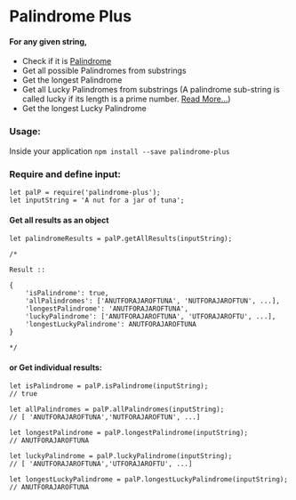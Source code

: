 # Palindrome Plus

#### For any given string,
+ Check if it is [Palindrome](https://en.wikipedia.org/wiki/Palindrome)
+ Get all possible Palindromes from substrings
+ Get the longest Palindrome
+ Get all Lucky Palindromes from substrings (A palindrome sub-string is called lucky if its length is a prime number. [Read More...](https://www.hackerearth.com/fr/problem/algorithm/lucky-palindrome/))
+ Get the longest Lucky Palindrome

### Usage:

Inside your application `npm install --save palindrome-plus`

### Require and define input: 

```
let palP = require('palindrome-plus');
let inputString = 'A nut for a jar of tuna';
```
#### Get all results as an object

```
let palindromeResults = palP.getAllResults(inputString);

/* 

Result :: 

{
    'isPalindrome': true,
    'allPalindromes': ['ANUTFORAJAROFTUNA', 'NUTFORAJAROFTUN', ...],
    'longestPalindrome': 'ANUTFORAJAROFTUNA',
    'luckyPalindrome': ['ANUTFORAJAROFTUNA', 'UTFORAJAROFTU', ...],
    'longestLuckyPalindrome': ANUTFORAJAROFTUNA
}

*/
```

#### or Get individual results: 
```
let isPalindrome = palP.isPalindrome(inputString); 
// true

let allPalindromes = palP.allPalindromes(inputString); 
// [ 'ANUTFORAJAROFTUNA','NUTFORAJAROFTUN', ...]

let longestPalindrome = palP.longestPalindrome(inputString); 
// ANUTFORAJAROFTUNA

let luckyPalindrome = palP.luckyPalindrome(inputString); 
// [ 'ANUTFORAJAROFTUNA','UTFORAJAROFTU', ...]

let longestLuckyPalindrome = palP.longestLuckyPalindrome(inputString); 
// ANUTFORAJAROFTUNA

```